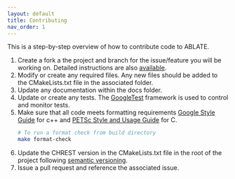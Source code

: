 ```yaml
---
layout: default
title: Contributing
nav_order: 1
---
```


This is a step-by-step overview of how to contribute code to ABLATE.
1. Create a fork a the project and branch for the issue/feature you will be working on. Detailed instructions are also [available](https://gist.github.com/Chaser324/ce0505fbed06b947d962).
1. Modify or create any required files.  Any new files should be added to the CMakeLists.txt file in the associated folder.
1. Update any documentation within the docs folder.
1. Update or create any tests.  The [GoogleTest](https://github.com/google/googletest) framework is used to control and monitor tests.
1. Make sure that all code meets formatting requirements [Google Style Guide](https://google.github.io/styleguide/) for c++ and [PETSc Style and Usage Guide](https://docs.petsc.org/en/latest/developers/style/) for C.  
    ```bash
    # To run a format check from build directory
    make format-check
    ```
1. Update the CHREST version in the CMakeLists.txt file in the root of the project following [semantic versioning](https://semver.org/).
1. Issue a pull request and reference the associated issue.
 